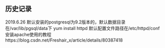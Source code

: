## 历史记录
2019.6.26
    默认安装的postgresql为9.2版本的，默认数据目录在/var/lib/pgsql/data下
    yum install httpd 默认配置文件路径在/etc/httpd/conf
    安装apache使用的教程https://blog.csdn.net/Freshair_x/article/details/80387418
